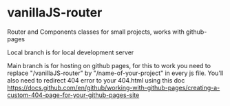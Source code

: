 # vanillaJS-router

Router and Components classes for small projects, works with github-pages

Local branch is for local development server

Main branch is for hosting on github pages, for this to work you need to replace "/vanillaJS-router" by "/name-of-your-project" in every js file. You'll also need to redirect 404 error to your 404.html using this doc https://docs.github.com/en/github/working-with-github-pages/creating-a-custom-404-page-for-your-github-pages-site
